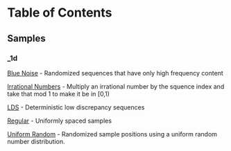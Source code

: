 # Table of Contents

## Samples

### _1d

[Blue Noise](src/samples/_1d/blue_noise/blue_noise.md) - Randomized sequences that have only high frequency content

[Irrational Numbers](src/samples/_1d/irrational_numbers/irrational_numbers.md) - Multiply an irrational number by the squence index and take that mod 1 to make it be in [0,1)

[LDS](src/samples/_1d/LDS/LDS.md) - Deterministic low discrepancy sequences

[Regular](src/samples/_1d/regular/regular.md) - Uniformly spaced samples

[Uniform Random](src/samples/_1d/uniform_random/uniform_random.md) - Randomized sample positions using a uniform random number distribution.

